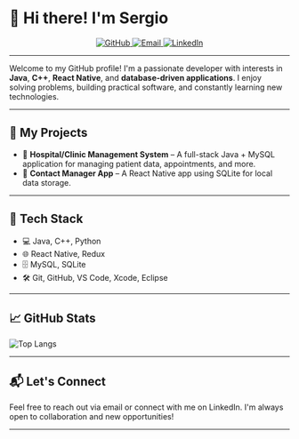 #                     👋 Hi there! I'm Sergio


<p align="center">
  <a href="https://github.com/Sjvr21" target="_blank">
    <img src="https://img.shields.io/badge/GitHub-Sjvr21-black?logo=github&style=for-the-badge" alt="GitHub" />
  </a>
  <a href="mailto:your.sergiovelez588@gmail.com">
    <img src="https://img.shields.io/badge/Email-sergiovelez588@gmail.com-red?logo=gmail&style=for-the-badge" alt="Email" />
  </a>
  <a href="https://www.linkedin.com/in/sergio-b935a4327/" target="_blank">
    <img src="https://img.shields.io/badge/LinkedIn-Sergio Velez-blue?logo=linkedin&style=for-the-badge" alt="LinkedIn" />
  </a>
</p>

---


Welcome to my GitHub profile! I'm a passionate developer with interests in **Java**, **C++**, **React Native**, and **database-driven applications**. I enjoy solving problems, building practical software, and constantly learning new technologies.

---

## 💼 My Projects

- 🔧 **Hospital/Clinic Management System** – A full-stack Java + MySQL application for managing patient data, appointments, and more.
- 📱 **Contact Manager App** – A React Native app using SQLite for local data storage.

---

## 🧰 Tech Stack

- 💻 Java, C++, Python
- 🌐 React Native, Redux
- 🗄️ MySQL, SQLite
- 🛠️ Git, GitHub, VS Code, Xcode, Eclipse

---

## 📈 GitHub Stats

![Top Langs](https://github-readme-stats.vercel.app/api/top-langs/?username=Sjvr21&layout=compact)

---

## 📬 Let's Connect

Feel free to reach out via email or connect with me on LinkedIn. I'm always open to collaboration and new opportunities!

---

